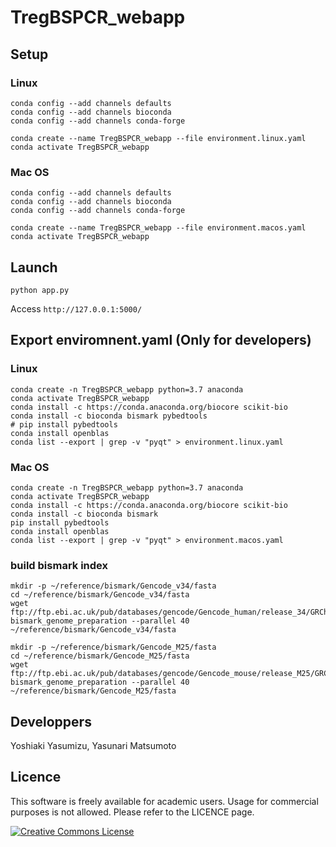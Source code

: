 # TregBSPCR_webapp

## Setup

### Linux

```
conda config --add channels defaults
conda config --add channels bioconda
conda config --add channels conda-forge

conda create --name TregBSPCR_webapp --file environment.linux.yaml
conda activate TregBSPCR_webapp
```

### Mac OS

```
conda config --add channels defaults
conda config --add channels bioconda
conda config --add channels conda-forge

conda create --name TregBSPCR_webapp --file environment.macos.yaml
conda activate TregBSPCR_webapp
```
 
## Launch 

```
python app.py
```

Access `http://127.0.0.1:5000/`

## Export enviromnent.yaml (Only for developers)

### Linux

```
conda create -n TregBSPCR_webapp python=3.7 anaconda
conda activate TregBSPCR_webapp
conda install -c https://conda.anaconda.org/biocore scikit-bio
conda install -c bioconda bismark pybedtools
# pip install pybedtools
conda install openblas
conda list --export | grep -v "pyqt" > environment.linux.yaml
```

### Mac OS

```
conda create -n TregBSPCR_webapp python=3.7 anaconda
conda activate TregBSPCR_webapp
conda install -c https://conda.anaconda.org/biocore scikit-bio
conda install -c bioconda bismark
pip install pybedtools
conda install openblas
conda list --export | grep -v "pyqt" > environment.macos.yaml
```

### build bismark index

```
mkdir -p ~/reference/bismark/Gencode_v34/fasta
cd ~/reference/bismark/Gencode_v34/fasta
wget ftp://ftp.ebi.ac.uk/pub/databases/gencode/Gencode_human/release_34/GRCh38.p13.genome.fa.gz
bismark_genome_preparation --parallel 40 ~/reference/bismark/Gencode_v34/fasta

mkdir -p ~/reference/bismark/Gencode_M25/fasta
cd ~/reference/bismark/Gencode_M25/fasta
wget ftp://ftp.ebi.ac.uk/pub/databases/gencode/Gencode_mouse/release_M25/GRCm38.p6.genome.fa.gz
bismark_genome_preparation --parallel 40 ~/reference/bismark/Gencode_M25/fasta
```

## Developpers

Yoshiaki Yasumizu, Yasunari Matsumoto

## Licence

This software is freely available for academic users. Usage for commercial purposes is not allowed. Please refer to the LICENCE page.

<a rel="license" href="http://creativecommons.org/licenses/by-nc/4.0/"><img alt="Creative Commons License" style="border-width:0" src="https://i.creativecommons.org/l/by-nc/4.0/88x31.png" /></a>